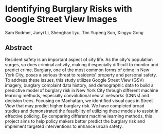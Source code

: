 # Identifying Burglary Risks with Google Street View Images
Sam Bodmer, Junyi Li, Shenghan Lyu, Tim Yupeng Sun, Xingyu Gong
## Abstract 
Resident safety is an important aspect of city life. As the city's population surges, so does criminal activity, making it especially difficult to monitor and predict crime. Burglary, one of the most common forms of crime in New York City, poses a serious threat to residents' property and personal safety. To address these issues, this study utilizes Google Street View (GSV) imagery, burglary complaint data history, and demographic data to build a predictive model of burglary risk in New York City through  different machine learning methods, especially  convolutional neural networks (CNNs) and decision trees. Focusing on Manhattan, we identified visual cues in Street View that may predict higher burglary risk. We have completed broad studies and demonstrated the feasibility of utilizing these models to assist in effective policing. By comparing different machine learning methods, this project aims to help policy makers better predict the burglary risk and implement targeted interventions to enhance urban safety.
